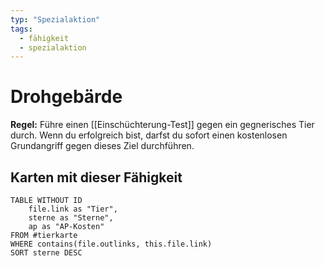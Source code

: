 ```yaml
---
typ: "Spezialaktion"
tags:   
  - fähigkeit
  - spezialaktion
---  
```


# Drohgebärde
**Regel:** Führe einen [[Einschüchterung-Test]] gegen ein gegnerisches Tier durch. Wenn du erfolgreich bist, darfst du sofort einen kostenlosen Grundangriff gegen dieses Ziel durchführen.

## Karten mit dieser Fähigkeit  
```dataview 
TABLE WITHOUT ID   
	file.link as "Tier",   
	sterne as "Sterne",   
	ap as "AP-Kosten" 
FROM #tierkarte 
WHERE contains(file.outlinks, this.file.link) 
SORT sterne DESC


